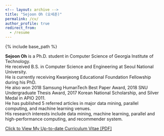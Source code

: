 ```yaml
---
<!-- layout: archive -->
title: "Sejoon Oh (오세준)"
permalink: /cv/
author_profile: true
redirect_from:
  - /resume
---
```


{% include base_path %}

**Sejoon Oh** is a Ph.D. student in Computer Science of Georgia Institute of Technology.  
He received B.S. in Computer Science and Engineering at Seoul National University.  
He is currently receiving Kwanjeong Educational Foundation Fellowship during his PhD.  
He also won 2018 Samsung HumanTech Best Paper Award, 2018 SNU Undergraduate Thesis Award, 2017 Korean National Scholarship, and Silver Medal in APIO 2011.  
He has published 5 referred articles in major data mining, parallel computing, and machine learning venues.  
His research interests include data mining, machine learning, parallel and high-performance computing, and recommender system. 

[Click to View My Up-to-date Curriculum Vitae [PDF]](https://github.com/sejoonoh/sejoonoh.github.io/blob/master/files/CV_Sejoon_Oh_2019.pdf)

<!-- <embed src="http://lantaoyu.com/files/lantaoyu_cv.pdf" width="650" height="1800" type='application/pdf'> -->
